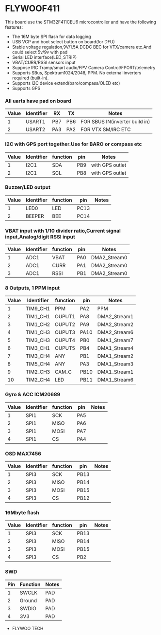 # FLYWOOF411

This board use the STM32F411CEU6 microcontroller and have the following features:

- The 16M byte SPI flash for data logging
- USB VCP and boot select button on board(for DFU)
- Stable voltage regulation,9V/1.5A DCDC BEC for VTX/camera etc.And could select 5v/9v with pad
- Serial LED interface(LED_STRIP)
- VBAT/CURR/RSSI sensors input
- Suppose IRC Tramp/smart audio/FPV Camera Control/FPORT/telemetry
- Supports SBus, Spektrum1024/2048, PPM. No external inverters required (built-in).
- Supports I2C device extend(baro/compass/OLED etc)
- Supports GPS

### All uarts have pad on board

| Value | Identifier | RX  | TX  | Notes                          |
| ----- | ---------- | --- | --- | ------------------------------ |
| 1     | USART1     | PB7 | PB6 | FOR SBUS IN(inverter build in) |
| 2     | USART2     | PA3 | PA2 | FOR VTX SM/IRC ETC             |

### I2C with GPS port together.Use for BARO or compass etc

| Value | Identifier | function | pin | Notes           |
| ----- | ---------- | -------- | --- | --------------- |
| 1     | I2C1       | SDA      | PB9 | with GPS outlet |
| 2     | I2C1       | SCL      | PB8 | with GPS outlet |

### Buzzer/LED output

| Value | Identifier | function | pin  | Notes |
| ----- | ---------- | -------- | ---- | ----- |
| 1     | LED0       | LED      | PC13 |
| 2     | BEEPER     | BEE      | PC14 |

### VBAT input with 1/10 divider ratio,Current signal input,Analog/digit RSSI input

| Value | Identifier | function | pin | Notes        |
| ----- | ---------- | -------- | --- | ------------ |
| 1     | ADC1       | VBAT     | PA0 | DMA2_Stream0 |
| 2     | ADC1       | CURR     | PA1 | DMA2_Stream0 |
| 3     | ADC1       | RSSI     | PB1 | DMA2_Stream0 |

### 8 Outputs, 1 PPM input

| Value | Identifier | function | pin  | Notes        |
| ----- | ---------- | -------- | ---- | ------------ |
| 1     | TIM9_CH1   | PPM      | PA2  | PPM          |
| 2     | TIM1_CH1   | OUPUT1   | PA8  | DMA2_Stream1 |
| 3     | TIM1_CH2   | OUPUT2   | PA9  | DMA2_Stream2 |
| 4     | TIM1_CH3   | OUPUT3   | PA10 | DMA2_Stream6 |
| 5     | TIM3_CH3   | OUPUT4   | PB0  | DMA1_Stream7 |
| 6     | TIM3_CH1   | OUPUT5   | PB4  | DMA1_Stream4 |
| 7     | TIM3_CH4   | ANY      | PB1  | DMA1_Stream2 |
| 8     | TIM5_CH4   | ANY      | PA3  | DMA1_Stream3 |
| 9     | TIM2_CH3   | CAM_C    | PB10 | DMA1_Stream1 |
| 10    | TIM2_CH4   | LED      | PB11 | DMA1_Stream6 |

### Gyro & ACC ICM20689

| Value | Identifier | function | pin | Notes |
| ----- | ---------- | -------- | --- | ----- |
| 1     | SPI1       | SCK      | PA5 |
| 2     | SPI1       | MISO     | PA6 |
| 3     | SPI1       | MOSI     | PA7 |
| 4     | SPI1       | CS       | PA4 |

### OSD MAX7456

| Value | Identifier | function | pin  | Notes |
| ----- | ---------- | -------- | ---- | ----- |
| 1     | SPI3       | SCK      | PB13 |
| 2     | SPI3       | MISO     | PB14 |
| 3     | SPI3       | MOSI     | PB15 |
| 4     | SPI3       | CS       | PB12 |

### 16Mbyte flash

| Value | Identifier | function | pin  | Notes |
| ----- | ---------- | -------- | ---- | ----- |
| 1     | SPI3       | SCK      | PB13 |
| 2     | SPI3       | MISO     | PB14 |
| 3     | SPI3       | MOSI     | PB15 |
| 4     | SPI3       | CS       | PB2  |

### SWD

| Pin | Function | Notes |
| --- | -------- | ----- |
| 1   | SWCLK    | PAD   |
| 2   | Ground   | PAD   |
| 3   | SWDIO    | PAD   |
| 4   | 3V3      | PAD   |

- FLYWOO TECH
